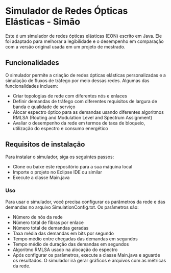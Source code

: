 # Simulador de Redes Ópticas Elásticas - Simão

Este é um simulador de redes ópticas elásticas (EON) escrito em Java. Ele foi adaptado para melhorar a legibilidade e o desempenho em comparação com a versão original usada em um projeto de mestrado.

## Funcionalidades

O simulador permite a criação de redes ópticas elásticas personalizadas e a simulação de fluxos de tráfego por meio dessas redes. Algumas das funcionalidades incluem:
- Criar topologias de rede com diferentes nós e enlaces
- Definir demandas de tráfego com diferentes requisitos de largura de banda e qualidade de serviço
- Alocar espectro óptico para as demandas usando diferentes algoritmos RMLSA (Routing and Modulation Level and Spectrum Assignment)
- Avaliar o desempenho da rede em termos de taxa de bloqueio, utilização do espectro e consumo energético

## Requisitos de instalação

Para instalar o simulador, siga os seguintes passos:

- Clone ou baixe este repositório para a sua máquina local
- Importe o projeto no Eclipse IDE ou similar
- Execute a classe Main.java

### Uso
Para usar o simulador, você precisa configurar os parâmetros da rede e das demandas no arquivo SimulationConfig.txt. Os parâmetros são:

- Número de nós da rede
- Número total de fibras por enlace
- Número total de demandas geradas
- Taxa média das demandas em bits por segundo
- Tempo médio entre chegadas das demandas em segundos
- Tempo médio de duração das demandas em segundos
- Algoritmo RMLSA usado na alocação do espectro
- Após configurar os parâmetros, execute a classe Main.java e aguarde os resultados. O simulador irá gerar gráficos e arquivos com as métricas da rede.

